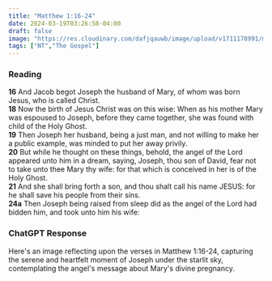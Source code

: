 ```yaml
---
title: "Matthew 1:16-24"
date: 2024-03-19T03:26:58-04:00
draft: false
image: "https://res.cloudinary.com/dafjqauwb/image/upload/v1711178991/matt419/Matthew/1_16-24_ef7vet.webp"
tags: ["NT","The Gospel"]
---
```


### Reading
**16** And Jacob begot Joseph the husband of Mary, of whom was born Jesus, who is called Christ.  
**18** Now the birth of Jesus Christ was on this wise: When as his mother Mary was espoused to Joseph, before they came together, she was found with child of the Holy Ghost.  
**19** Then Joseph her husband, being a just man, and not willing to make her a public example, was minded to put her away privily.  
**20** But while he thought on these things, behold, the angel of the Lord appeared unto him in a dream, saying, Joseph, thou son of David, fear not to take unto thee Mary thy wife: for that which is conceived in her is of the Holy Ghost.  
**21** And she shall bring forth a son, and thou shalt call his name JESUS: for he shall save his people from their sins.  
**24a** Then Joseph being raised from sleep did as the angel of the Lord had bidden him, and took unto him his wife:


### ChatGPT Response
Here's an image reflecting upon the verses in Matthew 1:16-24, capturing the serene and heartfelt moment of Joseph under the starlit sky, contemplating the angel's message about Mary's divine pregnancy.
